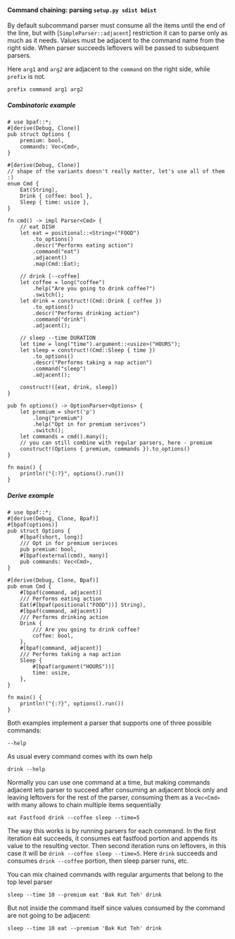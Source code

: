 #### Command chaining: parsing `setup.py sdist bdist`

By default subcommand parser must consume all the items until the end of the line, but with
[`SimpleParser::adjacent`] restriction it can to parse only as much as it needs. Values must be
adjacent to the command name from the right side. When parser succeeds leftovers will be passed
to subsequent parsers.

Here `arg1` and `arg2` are adjacent to the `command` on the right side, while `prefix` is not.

```console
prefix command arg1 arg2
```

##### Combinatoric example

```rust,id:1
# use bpaf::*;
#[derive(Debug, Clone)]
pub struct Options {
    premium: bool,
    commands: Vec<Cmd>,
}

#[derive(Debug, Clone)]
// shape of the variants doesn't really matter, let's use all of them :)
enum Cmd {
    Eat(String),
    Drink { coffee: bool },
    Sleep { time: usize },
}

fn cmd() -> impl Parser<Cmd> {
    // eat DISH
    let eat = positional::<String>("FOOD")
        .to_options()
        .descr("Performs eating action")
        .command("eat")
        .adjacent()
        .map(Cmd::Eat);

    // drink [--coffee]
    let coffee = long("coffee")
        .help("Are you going to drink coffee?")
        .switch();
    let drink = construct!(Cmd::Drink { coffee })
        .to_options()
        .descr("Performs drinking action")
        .command("drink")
        .adjacent();

    // sleep --time DURATION
    let time = long("time").argument::<usize>("HOURS");
    let sleep = construct!(Cmd::Sleep { time })
        .to_options()
        .descr("Performs taking a nap action")
        .command("sleep")
        .adjacent();

    construct!([eat, drink, sleep])
}

pub fn options() -> OptionParser<Options> {
    let premium = short('p')
        .long("premium")
        .help("Opt in for premium serivces")
        .switch();
    let commands = cmd().many();
    // you can still combine with regular parsers, here - premium
    construct!(Options { premium, commands }).to_options()
}

fn main() {
    println!("{:?}", options().run())
}
```

##### Derive example

```rust,id:2
# use bpaf::*;
#[derive(Debug, Clone, Bpaf)]
#[bpaf(options)]
pub struct Options {
    #[bpaf(short, long)]
    /// Opt in for premium serivces
    pub premium: bool,
    #[bpaf(external(cmd), many)]
    pub commands: Vec<Cmd>,
}

#[derive(Debug, Clone, Bpaf)]
pub enum Cmd {
    #[bpaf(command, adjacent)]
    /// Performs eating action
    Eat(#[bpaf(positional("FOOD"))] String),
    #[bpaf(command, adjacent)]
    /// Performs drinking action
    Drink {
        /// Are you going to drink coffee?
        coffee: bool,
    },
    #[bpaf(command, adjacent)]
    /// Performs taking a nap action
    Sleep {
        #[bpaf(argument("HOURS"))]
        time: usize,
    },
}

fn main() {
    println!("{:?}", options().run())
}
```


Both examples implement a parser that supports one of three possible commands:


```run,id:1,id:2
--help
```

As usual every command comes with its own help

```run,id:1,id:2
drink --help
```

Normally you can use one command at a time, but making commands adjacent lets parser to succeed
after consuming an adjacent block only and leaving leftovers for the rest of the parser,
consuming them as a `Vec<Cmd>` with many allows to chain multiple items sequentially


```run,id:1,id:2
eat Fastfood drink --coffee sleep --time=5
```

The way this works is by running parsers for each command. In the first iteration eat succeeds,
it consumes eat fastfood portion and appends its value to the resulting vector. Then second
iteration runs on leftovers, in this case it will be `drink --coffee sleep --time=5`. Here `drink`
succeeds and consumes `drink --coffee` portion, then sleep parser runs, etc.

You can mix chained commands with regular arguments that belong to the top level parser

```run,id:1,id:2
sleep --time 10 --premium eat 'Bak Kut Teh' drink
```

But not inside the command itself since values consumed by the command are not going to be adjacent:

```run,id:1,id:2
sleep --time 10 eat --premium 'Bak Kut Teh' drink
```
